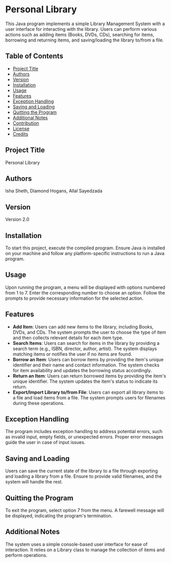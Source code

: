 # Personal Library

This Java program implements a simple Library Management System with a user interface for interacting with the library. Users can perform various actions such as adding items (Books, DVDs, CDs), searching for items, borrowing and returning items, and saving/loading the library to/from a file.

## Table of Contents
- [Project Title](#project-title)
- [Authors](#authors)
- [Version](#version)
- [Installation](#installation)
- [Usage](#usage)
- [Features](#features)
- [Exception Handling](#exception-handling)
- [Saving and Loading](#saving-and-loading)
- [Quitting the Program](#quitting-the-program)
- [Additional Notes](#additional-notes)
- [Contribution](#contribution)
- [License](#license)
- [Credits](#credits)

## Project Title
Personal Library

## Authors
Isha Sheth, Diamond Hogans, Allal Sayedzada

## Version
Version 2.0

## Installation
To start this project, execute the compiled program. Ensure Java is installed on your machine and follow any platform-specific instructions to run a Java program.

## Usage
Upon running the program, a menu will be displayed with options numbered from 1 to 7. Enter the corresponding number to choose an option. Follow the prompts to provide necessary information for the selected action.

## Features
- **Add Item**: Users can add new items to the library, including Books, DVDs, and CDs. The system prompts the user to choose the type of item and then collects relevant details for each item type.
- **Search Items**: Users can search for items in the library by providing a search term (e.g., ISBN, director, author, artist). The system displays matching items or notifies the user if no items are found.
- **Borrow an Item**: Users can borrow items by providing the item's unique identifier and their name and contact information. The system checks for item availability and updates the borrowing status accordingly.
- **Return an Item**: Users can return borrowed items by providing the item's unique identifier. The system updates the item's status to indicate its return.
- **Export/Import Library to/from File**: Users can export all library items to a file and load items from a file. The system prompts users for filenames during these operations.

## Exception Handling
The program includes exception handling to address potential errors, such as invalid input, empty fields, or unexpected errors. Proper error messages guide the user in case of input issues.

## Saving and Loading
Users can save the current state of the library to a file through exporting and loading a library from a file. Ensure to provide valid filenames, and the system will handle the rest.

## Quitting the Program
To exit the program, select option 7 from the menu. A farewell message will be displayed, indicating the program's termination.

## Additional Notes
The system uses a simple console-based user interface for ease of interaction. It relies on a Library class to manage the collection of items and perform operations.
